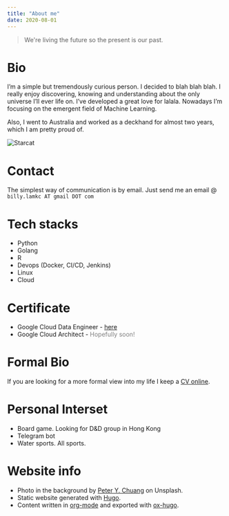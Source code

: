 ```yaml
---
title: "About me"
date: 2020-08-01
---
```


> We're living the future so
> the present is our past.

# Bio
I’m a simple but tremendously curious person. I decided to blah blah blah. I really enjoy discovering, knowing and understanding about the only universe I’ll ever life on. I’ve developed a great love for lalala.  Nowadays I’m focusing on the emergent field of Machine Learning.

Also, I went to Australia and worked as a deckhand for almost two years, which I am pretty proud of.

![Starcat](/images/starcat.jpg)

# Contact
The simplest way of communication is by email. Just send me an email @ `billy.lamkc AT gmail DOT com`

# Tech stacks
* Python
* Golang
* R
* Devops (Docker, CI/CD, Jenkins)
* Linux
* Cloud

# Certificate
* Google Cloud Data Engineer - [here](https://www.credential.net/e62d60a9-2793-49d5-aa13-c2da6e78bb44?key=5c111465c8602f544e13c75734ac41efccd34f481e9772774946154942f78a90)
* Google Cloud Architect - <span style="color:grey">Hopefully soon!</span>

# Formal Bio
If you are looking for a more formal view into my life I keep a [CV online]().

# Personal Interset
* Board game. Looking for D&D group in Hong Kong
* Telegram bot
* Water sports. All sports.

# Website info
* Photo in the background by [Peter Y. Chuang](https://unsplash.com/@peterychuang) on Unsplash.
* Static website generated with [Hugo](https://gohugo.io/).
* Content written in [org-mode](https://orgmode.org/) and exported with [ox-hugo](https://ox-hugo.scripter.co/).
